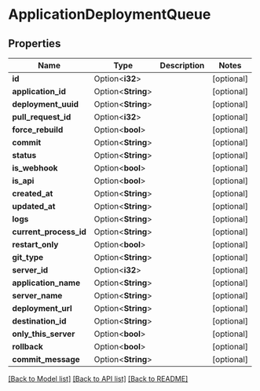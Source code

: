 # ApplicationDeploymentQueue

## Properties

Name | Type | Description | Notes
------------ | ------------- | ------------- | -------------
**id** | Option<**i32**> |  | [optional]
**application_id** | Option<**String**> |  | [optional]
**deployment_uuid** | Option<**String**> |  | [optional]
**pull_request_id** | Option<**i32**> |  | [optional]
**force_rebuild** | Option<**bool**> |  | [optional]
**commit** | Option<**String**> |  | [optional]
**status** | Option<**String**> |  | [optional]
**is_webhook** | Option<**bool**> |  | [optional]
**is_api** | Option<**bool**> |  | [optional]
**created_at** | Option<**String**> |  | [optional]
**updated_at** | Option<**String**> |  | [optional]
**logs** | Option<**String**> |  | [optional]
**current_process_id** | Option<**String**> |  | [optional]
**restart_only** | Option<**bool**> |  | [optional]
**git_type** | Option<**String**> |  | [optional]
**server_id** | Option<**i32**> |  | [optional]
**application_name** | Option<**String**> |  | [optional]
**server_name** | Option<**String**> |  | [optional]
**deployment_url** | Option<**String**> |  | [optional]
**destination_id** | Option<**String**> |  | [optional]
**only_this_server** | Option<**bool**> |  | [optional]
**rollback** | Option<**bool**> |  | [optional]
**commit_message** | Option<**String**> |  | [optional]

[[Back to Model list]](../README.md#documentation-for-models) [[Back to API list]](../README.md#documentation-for-api-endpoints) [[Back to README]](../README.md)


